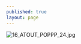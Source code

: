 ```yaml
---
published: true
layout: page
---
```

![16_ATOUT_POPPP_24.jpg]({{site.baseurl}}/data/images/16/atouts/16_ATOUT_POPPP_24.jpg)

